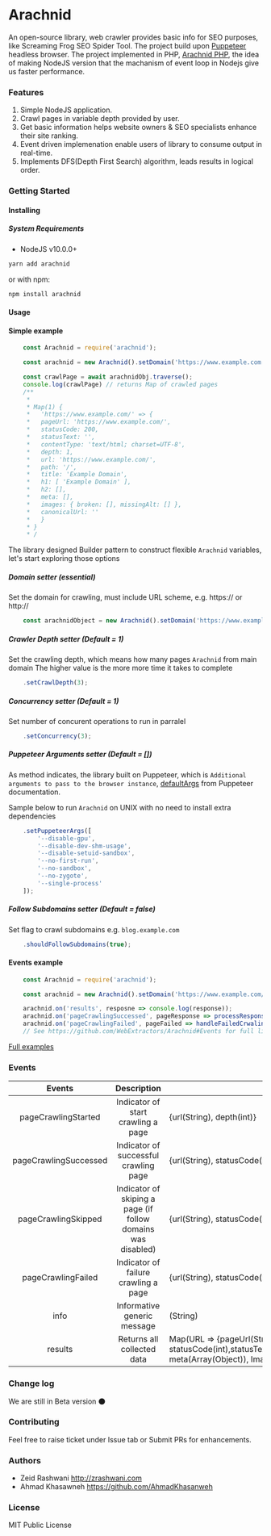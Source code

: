 # Arachnid

An open-source library, web crawler provides basic info for SEO purposes, like Screaming Frog SEO Spider Tool.
The project build upon [Puppeteer](https://pptr.dev/) headless browser. 
The project implemented in PHP, [Arachnid PHP](https://github.com/zrashwani/arachnid), the idea of making NodeJS version that the machanism of event loop in Nodejs give us faster performance. 

### Features
1. Simple NodeJS application.
2. Crawl pages in variable depth provided by user.
3. Get basic information helps website owners & SEO specialists enhance their site ranking. 
4. Event driven implemenation enable users of library to consume output in real-time.
5. Implements DFS(Depth First Search) algorithm, leads results in logical order. 

### Getting Started 

#### Installing 

##### System Requirements
* NodeJS v10.0.0+

```sh
yarn add arachnid
```
or with npm:
```sh
npm install arachnid
```

#### Usage 

#### Simple example
```js
    const Arachnid = require('arachnid');

    const arachnid = new Arachnid().setDomain('https://www.example.com');

    const crawlPage = await arachnidObj.traverse();
    console.log(crawlPage) // returns Map of crawled pages
    /**
     * 
     * Map(1) {
     *   'https://www.example.com/' => {
     *   pageUrl: 'https://www.example.com/',
     *   statusCode: 200,
     *   statusText: '',
     *   contentType: 'text/html; charset=UTF-8',
     *   depth: 1,
     *   url: 'https://www.example.com/',
     *   path: '/',
     *   title: 'Example Domain',
     *   h1: [ 'Example Domain' ],
     *   h2: [],
     *   meta: [],
     *   images: { broken: [], missingAlt: [] },
     *   canonicalUrl: ''
     *   }
     * }
     * /
```

The library designed Builder pattern to construct flexible `Arachnid` variables, let's start exploring those options 
##### Domain setter (essential)
Set the domain for crawling, must include URL scheme, e.g. https:// or http://
```js
    const arachnidObject = new Arachnid().setDomain('https://www.example.com');
```

##### Crawler Depth setter (Default = 1)
Set the crawling depth, which means how many pages `Arachnid` from main domain 
The higher value is the more more time it takes to complete
```js
    .setCrawlDepth(3);
```

##### Concurrency setter (Default = 1)
Set number of concurent operations to run in parralel
```js
    .setConcurrency(3);
```

##### Puppeteer Arguments setter (Default = [])
As method indicates, the library built on Puppeteer, which is `Additional arguments to pass to the browser instance`, [defaultArgs](https://github.com/puppeteer/puppeteer/blob/main/docs/api.md#puppeteerdefaultargsoptions) from Puppeteer documentation.

Sample below to run `Arachnid` on UNIX with no need to install extra dependencies
```js
    .setPuppeteerArgs([
        '--disable-gpu',
        '--disable-dev-shm-usage',
        '--disable-setuid-sandbox',
        '--no-first-run',
        '--no-sandbox',
        '--no-zygote',
        '--single-process'
    ]);
```

##### Follow Subdomains setter (Default = false)
Set flag to crawl subdomains e.g. `blog.example.com`
```js
    .shouldFollowSubdomains(true);
```

#### Events example
```js
    const Arachnid = require('arachnid');

    const arachnid = new Arachnid().setDomain('https://www.example.com/').setConcurrency(5).setCrawlDepth(2);

    arachnid.on('results', resposne => console.log(response));
    arachnid.on('pageCrawlingSuccessed', pageResponse => processResponsePerPage(pageResponse));
    arachnid.on('pageCrawlingFailed', pageFailed => handleFailedCrwaling(pageFailed));
    // See https://github.com/WebExtractors/Arachnid#Events for full list of events emitted
```

[Full examples](https://github.com/WebExtractors/Arachnid/tree/master/examples)

### Events
|         Events        	|                    Description            	                |           Response            	|
|:---------------------:	|:---------------------------------------------------------:    |-------------------------------	|
|  pageCrawlingStarted  	|            Indicator of start crawling a page 	            |{url(String), depth(int)}   	    |
| pageCrawlingSuccessed 	|           Indicator of successful crawling page               |{url(String), statusCode(int)} 	|
|  pageCrawlingSkipped 	    | Indicator of skiping a page (if follow domains was disabled)	|{url(String), statusCode(int)} 	|
|   pageCrawlingFailed  	|            Indicator of failure crawling a page 	            |{url(String), statusCode(int)} 	|
|          info          	|             Informative generic message  	                    |(String)               	        |
|         results           |             Returns all collected data  	                    |Map(URL => {pageUrl(String), statusCode(int),statusText(String),contentType(String),depth(int),url(String),path(String),title(String),h1(Array(String)),h2(Array(String)), meta(Array(Object)), Images(Objecta):{broken(Array(String),missingAlt(Array(String))),canonicalUrl(String)}})             |


### Change log
We are still in Beta version :new_moon:

### Contributing 
Feel free to raise ticket under Issue tab or Submit PRs for enhancements. 

### Authors 
* Zeid Rashwani <http://zrashwani.com>
* Ahmad Khasawneh <https://github.com/AhmadKhasanweh>

### License
MIT Public License 
